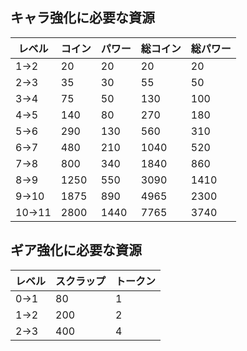 
## キャラ強化に必要な資源

| レベル | コイン | パワー | 総コイン | 総パワー |
| ---- | ---- | ---- | ---- | ---- |
| 1→2 | 20 | 20 | 20 | 20 |
| 2→3 | 35 | 30 | 55 | 50 |
| 3→4 | 75 | 50 | 130 | 100 |
| 4→5 | 140 | 80 | 270 | 180 |
| 5→6 | 290 | 130 | 560 | 310 |
| 6→7 | 480 | 210 | 1040 | 520 |
| 7→8 | 800 | 340 | 1840 | 860 |
| 8→9 | 1250 | 550 | 3090 | 1410 |
| 9→10 | 1875 | 890 | 4965 | 2300 |
| 10→11 | 2800 | 1440 | 7765 | 3740 |


## ギア強化に必要な資源
| レベル | スクラップ | トークン |
| ---- | ---- | ---- |
| 0→1 | 80 | 1 |
| 1→2 | 200 | 2 |
| 2→3 | 400 | 4 |
